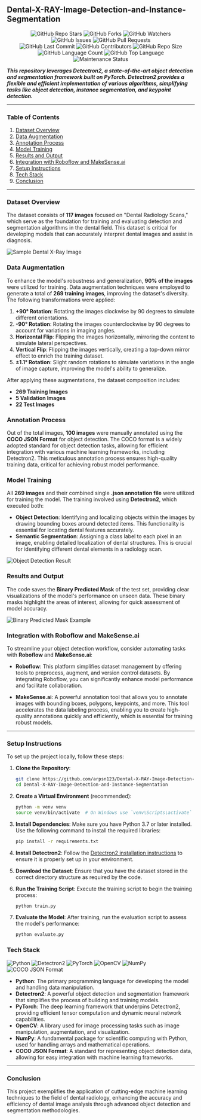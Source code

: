 ## Dental-X-RAY-Image-Detection-and-Instance-Segmentation

<!-- Repository Overview Badges -->
<div align="center">
    <img src="https://img.shields.io/github/stars/arpsn123/Dental-X-RAY-Image-Detection-and-Instance-Segmentation?style=for-the-badge&logo=github&logoColor=white&color=ffca28" alt="GitHub Repo Stars">
    <img src="https://img.shields.io/github/forks/arpsn123/Dental-X-RAY-Image-Detection-and-Instance-Segmentation?style=for-the-badge&logo=github&logoColor=white&color=00aaff" alt="GitHub Forks">
    <img src="https://img.shields.io/github/watchers/arpsn123/Dental-X-RAY-Image-Detection-and-Instance-Segmentation?style=for-the-badge&logo=github&logoColor=white&color=00e676" alt="GitHub Watchers">
</div>

<!-- Issue & Pull Request Badges -->
<div align="center">
    <img src="https://img.shields.io/github/issues/arpsn123/Dental-X-RAY-Image-Detection-and-Instance-Segmentation?style=for-the-badge&logo=github&logoColor=white&color=ea4335" alt="GitHub Issues">
    <img src="https://img.shields.io/github/issues-pr/arpsn123/Dental-X-RAY-Image-Detection-and-Instance-Segmentation?style=for-the-badge&logo=github&logoColor=white&color=ff9100" alt="GitHub Pull Requests">
</div>

<!-- Repository Activity & Stats Badges -->
<div align="center">
    <img src="https://img.shields.io/github/last-commit/arpsn123/Dental-X-RAY-Image-Detection-and-Instance-Segmentation?style=for-the-badge&logo=github&logoColor=white&color=673ab7" alt="GitHub Last Commit">
    <img src="https://img.shields.io/github/contributors/arpsn123/Dental-X-RAY-Image-Detection-and-Instance-Segmentation?style=for-the-badge&logo=github&logoColor=white&color=388e3c" alt="GitHub Contributors">
    <img src="https://img.shields.io/github/repo-size/arpsn123/Dental-X-RAY-Image-Detection-and-Instance-Segmentation?style=for-the-badge&logo=github&logoColor=white&color=303f9f" alt="GitHub Repo Size">
</div>

<!-- Language & Code Style Badges -->
<div align="center">
    <img src="https://img.shields.io/github/languages/count/arpsn123/Dental-X-RAY-Image-Detection-and-Instance-Segmentation?style=for-the-badge&logo=github&logoColor=white&color=607d8b" alt="GitHub Language Count">
    <img src="https://img.shields.io/github/languages/top/arpsn123/Dental-X-RAY-Image-Detection-and-Instance-Segmentation?style=for-the-badge&logo=github&logoColor=white&color=4caf50" alt="GitHub Top Language">
</div>

<!-- Maintenance Status Badge -->
<div align="center">
    <img src="https://img.shields.io/badge/Maintenance-%20Active-brightgreen?style=for-the-badge&logo=github&logoColor=white" alt="Maintenance Status">
</div>



_**This repository leverages Detectron2, a state-of-the-art object detection and segmentation framework built on PyTorch. Detectron2 provides a flexible and efficient implementation of various algorithms, simplifying tasks like object detection, instance segmentation, and keypoint detection.**_

---

### Table of Contents
1. [Dataset Overview](#dataset-overview)
2. [Data Augmentation](#data-augmentation)
3. [Annotation Process](#annotation-process)
4. [Model Training](#model-training)
5. [Results and Output](#results-and-output)
6. [Integration with Roboflow and MakeSense.ai](#integration-with-roboflow-and-makesenseai)
7. [Setup Instructions](#setup-instructions)
8. [Tech Stack](#tech-stack)
9. [Conclusion](#conclusion)

---

### Dataset Overview

The dataset consists of **117 images** focused on "Dental Radiology Scans," which serve as the foundation for training and evaluating detection and segmentation algorithms in the dental field. This dataset is critical for developing models that can accurately interpret dental images and assist in diagnosis.

![Sample Dental X-Ray Image](https://github.com/arpsn123/Dental-X-RAY-Image-Detection-and-Instance-Segmentation/assets/112195431/a4384ef4-4fdf-477f-a4ec-3213ac934fc4)

### Data Augmentation

To enhance the model's robustness and generalization, **90% of the images** were utilized for training. Data augmentation techniques were employed to generate a total of **269 training images**, improving the dataset's diversity. The following transformations were applied:

1. **+90° Rotation**: Rotating the images clockwise by 90 degrees to simulate different orientations.
2. **-90° Rotation**: Rotating the images counterclockwise by 90 degrees to account for variations in imaging angles.
3. **Horizontal Flip**: Flipping the images horizontally, mirroring the content to simulate lateral perspectives.
4. **Vertical Flip**: Flipping the images vertically, creating a top-down mirror effect to enrich the training dataset.
5. **±1.1° Rotation**: Slight random rotations to simulate variations in the angle of image capture, improving the model's ability to generalize.

After applying these augmentations, the dataset composition includes:
- **269 Training Images**
- **5 Validation Images**
- **22 Test Images**

### Annotation Process

Out of the total images, **100 images** were manually annotated using the **COCO JSON Format** for object detection. The COCO format is a widely adopted standard for object detection tasks, allowing for efficient integration with various machine learning frameworks, including Detectron2. This meticulous annotation process ensures high-quality training data, critical for achieving robust model performance.

### Model Training

All **269 images** and their combined single **.json annotation file** were utilized for training the model. The training involved using **Detectron2**, which executed both:

- **Object Detection**: Identifying and localizing objects within the images by drawing bounding boxes around detected items. This functionality is essential for locating dental features accurately.
- **Semantic Segmentation**: Assigning a class label to each pixel in an image, enabling detailed localization of dental structures. This is crucial for identifying different dental elements in a radiology scan.

![Object Detection Result](https://github.com/arpsn123/Dental-X-RAY-Image-Detection-and-Instance-Segmentation/assets/112195431/530660a6-0030-4a8b-b996-559fdeabb30c)

### Results and Output

The code saves the **Binary Predicted Mask** of the test set, providing clear visualizations of the model's performance on unseen data. These binary masks highlight the areas of interest, allowing for quick assessment of model accuracy.

![Binary Predicted Mask Example](https://github.com/arpsn123/Dental-X-RAY-Image-Detection-and-Instance-Segmentation/assets/112195431/41eb0904-4a18-44c9-ab05-3a7fa37f407c)

### Integration with Roboflow and MakeSense.ai

To streamline your object detection workflow, consider automating tasks with **Roboflow** and **MakeSense.ai**:

- **Roboflow**: This platform simplifies dataset management by offering tools to preprocess, augment, and version control datasets. By integrating Roboflow, you can significantly enhance model performance and facilitate collaboration.

- **MakeSense.ai**: A powerful annotation tool that allows you to annotate images with bounding boxes, polygons, keypoints, and more. This tool accelerates the data labeling process, enabling you to create high-quality annotations quickly and efficiently, which is essential for training robust models.

---

### Setup Instructions

To set up the project locally, follow these steps:

1. **Clone the Repository**:
   ```bash
   git clone https://github.com/arpsn123/Dental-X-RAY-Image-Detection-and-Instance-Segmentation.git
   cd Dental-X-RAY-Image-Detection-and-Instance-Segmentation
   ```

2. **Create a Virtual Environment** (recommended):
   ```bash
   python -m venv venv
   source venv/bin/activate  # On Windows use `venv\Scripts\activate`
   ```

3. **Install Dependencies**:
   Make sure you have Python 3.7 or later installed. Use the following command to install the required libraries:
   ```bash
   pip install -r requirements.txt
   ```

4. **Install Detectron2**:
   Follow the [Detectron2 installation instructions](https://detectron2.readthedocs.io/en/latest/tutorials/install.html) to ensure it is properly set up in your environment.

5. **Download the Dataset**:
   Ensure that you have the dataset stored in the correct directory structure as required by the code.

6. **Run the Training Script**:
   Execute the training script to begin the training process:
   ```bash
   python train.py
   ```

7. **Evaluate the Model**:
   After training, run the evaluation script to assess the model's performance:
   ```bash
   python evaluate.py
   ```

### Tech Stack
![Python](https://img.shields.io/badge/Python-3.9%2B-blue)
![Detectron2](https://img.shields.io/badge/Detectron2-v0.6.1-brightgreen)
![PyTorch](https://img.shields.io/badge/PyTorch-v1.9.0-red)
![OpenCV](https://img.shields.io/badge/OpenCV-v4.5.1-blue)
![NumPy](https://img.shields.io/badge/NumPy-v1.20.2-orange)
![COCO JSON Format](https://img.shields.io/badge/COCO%20JSON%20Format-v2.0.0-yellow)

- **Python**: The primary programming language for developing the model and handling data manipulation.
- **Detectron2**: A powerful object detection and segmentation framework that simplifies the process of building and training models.
- **PyTorch**: The deep learning framework that underpins Detectron2, providing efficient tensor computation and dynamic neural network capabilities.
- **OpenCV**: A library used for image processing tasks such as image manipulation, augmentation, and visualization.
- **NumPy**: A fundamental package for scientific computing with Python, used for handling arrays and mathematical operations.
- **COCO JSON Format**: A standard for representing object detection data, allowing for easy integration with machine learning frameworks.

---

### Conclusion

This project exemplifies the application of cutting-edge machine learning techniques to the field of dental radiology, enhancing the accuracy and efficiency of dental image analysis through advanced object detection and segmentation methodologies.
